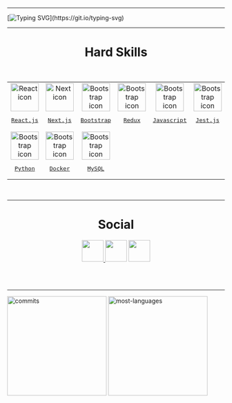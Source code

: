 <hr />

[![Typing SVG](https://readme-typing-svg.demolab.com?font=Itim&size=50&duration=3500&pause=1000&color=58FFB5&vCenter=true&random=false&width=500&height=60&lines=Ol%C3%A1%2C+voc%C3%AA!;Eu+sou+Joatan.)](https://git.io/typing-svg)

<hr />

<h1 align="center"> Hard Skills </h1>

<br/>

<table align="center">
  <tr>
    <td align="center">
      <a href="https://pt-br.reactjs.org/">
        <img src="https://techstack-generator.vercel.app/react-icon.svg" width="65px" alt="React icon"/><br />
        <pre>React.js</pre>
      </a>
    </td>
    <td align="center">
      <a href="https://nextjs.org/">
        <img src="https://skillicons.dev/icons?i=nextjs" width="65px" alt="Next icon"/><br />
        <pre>Next.js</pre>
      </a>
    </td>
    <td align="center">
      <a href="https://getbootstrap.com/">
        <img src="https://skillicons.dev/icons?i=bootstrap" width="65px" alt="Bootstrap icon"/><br />
        <pre>Bootstrap</pre>
      </a>
    </td>
    <td align="center">
      <a href="https://redux.js.org/">
        <img src="https://techstack-generator.vercel.app/redux-icon.svg" width="65px" alt="Bootstrap icon"/><br />
        <pre>Redux</pre>
      </a>
    </td>
    <td align="center">
      <a href="https://developer.mozilla.org/pt-BR/docs/Web/JavaScript">
        <img src="https://techstack-generator.vercel.app/js-icon.svg" width="65px" alt="Bootstrap icon"/><br />
        <pre>Javascript</pre>
      </a>
    </td>
    <td align="center">
      <a href="https://jestjs.io/pt-BR/">
        <img src="https://techstack-generator.vercel.app/jest-icon.svg" width="65px" alt="Bootstrap icon"/><br />
        <pre>Jest.js</pre>
      </a>
    </td>
  </tr>
  <tr>
    <td align="center">
      <a href="https://www.python.org/">
        <img src="https://techstack-generator.vercel.app/python-icon.svg" width="65px" alt="Bootstrap icon"/><br />
        <pre>Python</pre>
      </a>
    </td>
    <td align="center">
      <a href="https://www.docker.com/">
        <img src="https://techstack-generator.vercel.app/docker-icon.svg" width="65px" alt="Bootstrap icon"/><br />
        <pre>Docker</pre>
      </a>
    </td>
    <td align="center">
      <a href="https://www.mysql.com/">
        <img src="https://techstack-generator.vercel.app/mysql-icon.svg" width="65px" alt="Bootstrap icon"/><br />
        <pre>MySQL</pre>
      </a>
    </td>
  </tr>
</table>

<br/>

<hr/>

<h1 align="center"> Social </h1>
<p align="center" >
<a href="https://www.linkedin.com/in/joatan-feitosa/">
<img height="50px" src="https://img.shields.io/badge/-LinkedIn-000?style=for-the-badge&logo=linkedin&logoColor=58FFB5&color:58FFB5">
</a>
<a href="https://www.instagram.com/_joatancarlosf/">
<img height="50px"  src="https://img.shields.io/badge/-Instagram-000?style=for-the-badge&logo=instagram&logoColor=58FFB5&color:58FFB5"></a>
 <a href="mailto:joatanfeitosa.dev@gmail.com">
<img height="50px" src="https://img.shields.io/badge/-Email-000?style=for-the-badge&logo=microsoft-outlook&logoColor=58FFB5&color:58FFB5">
</a>
</p>
<br/><br/>
<hr/>

<div>
  <img height="230em"/ alt="commits" src="https://github-readme-stats.vercel.app/api?username=Joatancarlos&show_icons=true&theme=tokyonight">
  <img height="230em"/ alt="most-languages" src="https://github-readme-stats.vercel.app/api/top-langs/?username=Joatancarlos&langs_count=4&theme=tokyonight">
</div>
